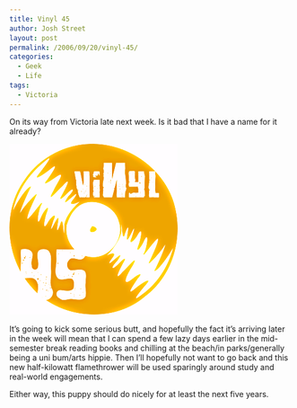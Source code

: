 ```yaml
---
title: Vinyl 45
author: Josh Street
layout: post
permalink: /2006/09/20/vinyl-45/
categories:
  - Geek
  - Life
tags:
  - Victoria
---
```

On its way from Victoria late next week. Is it bad that I have a name for it already?

![Vinyl 45][1]

It&#8217;s going to kick some serious butt, and hopefully the fact it&#8217;s arriving later in the week will mean that I can spend a few lazy days earlier in the mid-semester break reading books and chilling at the beach/in parks/generally being a uni bum/arts hippie. Then I&#8217;ll hopefully not want to go back and this new half-kilowatt flamethrower will be used sparingly around study and real-world engagements.

Either way, this puppy should do nicely for at least the next five years.

 [1]: /blog/wp-content/2006/09/vinyl45.png